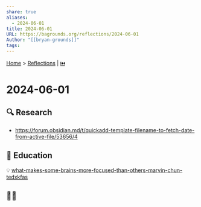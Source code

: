 ```yaml
---  
share: true  
aliases:  
  - 2024-06-01  
title: 2024-06-01  
URL: https://bagrounds.org/reflections/2024-06-01  
Author: "[[bryan-grounds]]"  
tags:   
---  
```

[Home](../index.md) > [Reflections](./index.md) | [⏮️](./2024-05-31.md)  
# 2024-06-01  
## 🔍 Research  
- https://forum.obsidian.md/t/quickadd-template-filename-to-fetch-date-from-active-file/53656/4  
## 🧠 Education  
💡 [what-makes-some-brains-more-focused-than-others-marvin-chun-tedxkfas](../videos/what-makes-some-brains-more-focused-than-others-marvin-chun-tedxkfas.md)  
  
## 🏋🏻